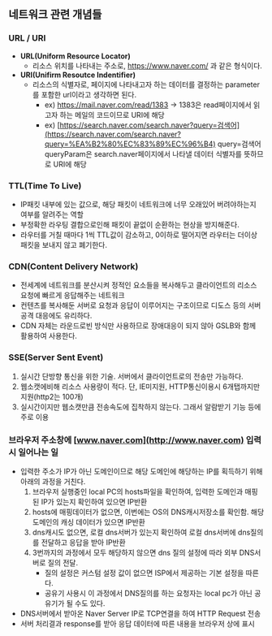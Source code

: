 ## 네트워크 관련 개념들

### URL / URI
- **URL(Uniform Resource Locator)**
    - 리소스 위치를 나타내는 주소로, https://www.naver.com/ 과 같은 형식이다.
- **URI(Unifirm Resoutce Indentifier)**
    - 리소스의 식별자로, 페이지에 나타내고자 하는 데이터를 결정하는 parameter를 포함한 url이라고 생각하면 된다.
        - ex) https://mail.naver.com/read/1383 → 1383은 read페이지에서 읽고자 하는 메일의 코드이므로 URI에 해당
        - ex) [https://search.naver.com/search.naver?query=검색어](https://search.naver.com/search.naver?query=%EA%B2%80%EC%83%89%EC%96%B4)  query=검색어 queryParam은 search.naver페이지에서 나타낼 데이터 식별자를 뜻하므로 URI에 해당

### TTL(Time To Live)
- IP패킷 내부에 있는 값으로, 해당 패킷이 네트워크에 너무 오래있어 버려야하는지 여부를 알려주는 역할
- 부정확한 라우팅 결합으로인해 패킷이 끝없이 순환하는 현상을 방지해준다.
- 라우터를 거칠 때마다 1씩 TTL값이 감소하고, 0이하로 떨어지면 라우터는 더이상 패킷을 보내지 않고 폐기한다.

### CDN(Content Delivery Network)
- 전세계에 네트워크를 분산시켜 정적인 요소들을 복사해두고 클라이언트의 리소스 요청에 빠르게 응답해주는 네트워크
- 컨텐츠를 복사해둔 서버로 요청과 응답이 이루어지는 구조이므로 디도스 등의 서버 공격 대응에도 유리하다.
- CDN 자체는 라운드로빈 방식만 사용하므로 장애대응이 되지 않아 GSLB와 함께 활용하여 사용한다.

### SSE(Server Sent Event)
1. 실시간 단방향 통신을 위한 기술. 서버에서 클라이언트로의 전송만 가능하다.
2. 웹소캣에비해 리소스 사용량이 적다. 단, IE미지원, HTTP통신이용시 6개탭까지만 지원(http2는 100개)
3. 실시간이지만 웹소캣만큼 전송속도에 집착하지 않는다. 그래서 알람받기 기능 등에 주로 이용

### 브라우저 주소창에 [www.naver.com](http://www.naver.com) 입력 시 일어나는 일
- 입력한 주소가 IP가 아닌 도메인이므로 해당 도메인에 해당하는 IP를 획득하기 위해 아래의 과정을 거친다.
    1. 브라우저 실행중인 local PC의 hosts파일을 확인하여, 입력한 도메인과 매핑된 IP가 있는지 확인하여 있으면 IP반환
    2. hosts에 매핑데이터가 없으면, 이번에는 OS의 DNS캐시저장소를 확인함. 해당 도메인의 캐싱 데이터가 있으면 IP반환
    3. dns캐시도 없으면, 로컬 dns서버가 있는지 확인하여 로컬 dns서버에 dns질의를 전달하고 응답을 받아 IP반환
    4. 3번까지의 과정에서 모두 해당하지 않으면 dns 질의 설정에 따라 외부 DNS서버로 질의 전달.
        - 질의 설정은 커스텀 설정 값이 없으면 ISP에서 제공하는 기본 설정을 따른다.
        - 공유기 사용시 이 과정에서 DNS질의를 하는 요청자는 local pc가 아닌 공유기가 될 수도 있다.
- DNS서버에서 받아온 Naver Server IP로 TCP연결을 하여 HTTP Request 전송
- 서버 처리결과 response를 받아 응답 데이터에 따른 내용을 브라우저 상에 표시